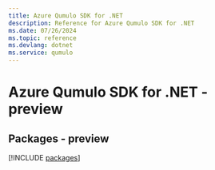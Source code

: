 ```yaml
---
title: Azure Qumulo SDK for .NET
description: Reference for Azure Qumulo SDK for .NET
ms.date: 07/26/2024
ms.topic: reference
ms.devlang: dotnet
ms.service: qumulo
---
```

# Azure Qumulo SDK for .NET - preview
## Packages - preview
[!INCLUDE [packages](qumulo-index.md)]